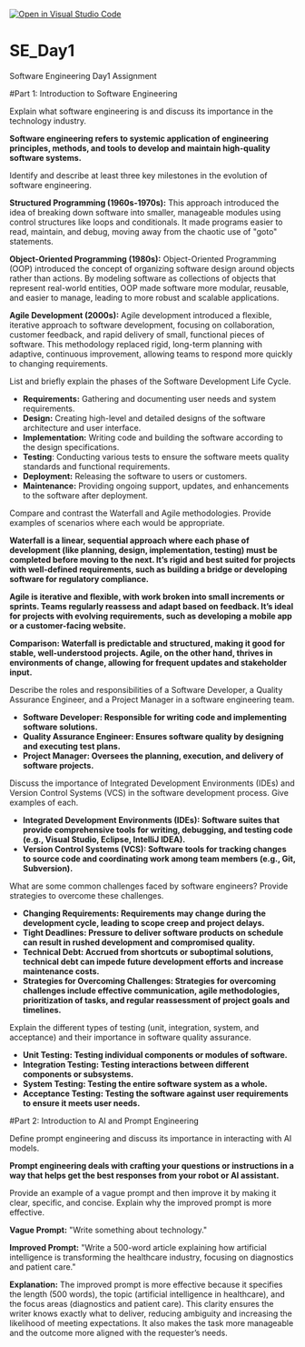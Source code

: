 [![Open in Visual Studio Code](https://classroom.github.com/assets/open-in-vscode-2e0aaae1b6195c2367325f4f02e2d04e9abb55f0b24a779b69b11b9e10269abc.svg)](https://classroom.github.com/online_ide?assignment_repo_id=15541308&assignment_repo_type=AssignmentRepo)

# SE_Day1

Software Engineering Day1 Assignment

#Part 1: Introduction to Software Engineering

Explain what software engineering is and discuss its importance in the technology industry.

**Software engineering refers to systemic application of engineering principles, methods, and tools to develop and maintain high-quality software systems.**

Identify and describe at least three key milestones in the evolution of software engineering.

**Structured Programming (1960s-1970s):** This approach introduced the idea of breaking down software into smaller, manageable modules using control structures like loops and conditionals. It made programs easier to read, maintain, and debug, moving away from the chaotic use of "goto" statements.

**Object-Oriented Programming (1980s):** Object-Oriented Programming (OOP) introduced the concept of organizing software design around objects rather than actions. By modeling software as collections of objects that represent real-world entities, OOP made software more modular, reusable, and easier to manage, leading to more robust and scalable applications.

**Agile Development (2000s):** Agile development introduced a flexible, iterative approach to software development, focusing on collaboration, customer feedback, and rapid delivery of small, functional pieces of software. This methodology replaced rigid, long-term planning with adaptive, continuous improvement, allowing teams to respond more quickly to changing requirements.

List and briefly explain the phases of the Software Development Life Cycle.

- **Requirements:** Gathering and documenting user needs and system requirements.
- **Design:** Creating high-level and detailed designs of the software architecture and user interface.
- **Implementation:** Writing code and building the software according to the design specifications.
- **Testing**: Conducting various tests to ensure the software meets quality standards and functional requirements.
- **Deployment:** Releasing the software to users or customers.
- **Maintenance:** Providing ongoing support, updates, and enhancements to the software after deployment.

Compare and contrast the Waterfall and Agile methodologies. Provide examples of scenarios where each would be appropriate.

**Waterfall is a linear, sequential approach where each phase of development (like planning, design, implementation, testing) must be completed before moving to the next. It’s rigid and best suited for projects with well-defined requirements, such as building a bridge or developing software for regulatory compliance.**

**Agile is iterative and flexible, with work broken into small increments or sprints. Teams regularly reassess and adapt based on feedback. It’s ideal for projects with evolving requirements, such as developing a mobile app or a customer-facing website.**

**Comparison: Waterfall is predictable and structured, making it good for stable, well-understood projects. Agile, on the other hand, thrives in environments of change, allowing for frequent updates and stakeholder input.**

Describe the roles and responsibilities of a Software Developer, a Quality Assurance Engineer, and a Project Manager in a software engineering team.

- **Software Developer: Responsible for writing code and implementing software solutions.**
- **Quality Assurance Engineer: Ensures software quality by designing and executing test plans.**
- **Project Manager: Oversees the planning, execution, and delivery of software projects.**

Discuss the importance of Integrated Development Environments (IDEs) and Version Control Systems (VCS) in the software development process. Give examples of each.

- **Integrated Development Environments (IDEs): Software suites that provide comprehensive tools for writing, debugging, and testing code (e.g., Visual Studio, Eclipse, IntelliJ IDEA).**
- **Version Control Systems (VCS): Software tools for tracking changes to source code and coordinating work among team members (e.g., Git, Subversion).**

What are some common challenges faced by software engineers? Provide strategies to overcome these challenges.

- **Changing Requirements: Requirements may change during the development cycle, leading to scope creep and project delays.**
- **Tight Deadlines: Pressure to deliver software products on schedule can result in rushed development and compromised quality.**
- **Technical Debt: Accrued from shortcuts or suboptimal solutions, technical debt can impede future development efforts and increase maintenance costs.**
- **Strategies for Overcoming Challenges: Strategies for overcoming challenges include effective communication, agile methodologies, prioritization of tasks, and regular reassessment of project goals and timelines.**

Explain the different types of testing (unit, integration, system, and acceptance) and their importance in software quality assurance.

- **Unit Testing: Testing individual components or modules of software.**
- **Integration Testing: Testing interactions between different components or subsystems.**
- **System Testing: Testing the entire software system as a whole.**
- **Acceptance Testing: Testing the software against user requirements to ensure it meets user needs.**

#Part 2: Introduction to AI and Prompt Engineering

Define prompt engineering and discuss its importance in interacting with AI models.

**Prompt engineering deals with crafting your questions or instructions in a way that helps get the best responses from your robot or AI assistant.**

Provide an example of a vague prompt and then improve it by making it clear, specific, and concise. Explain why the improved prompt is more effective.

**Vague Prompt:**
"Write something about technology."

**Improved Prompt:**
"Write a 500-word article explaining how artificial intelligence is transforming the healthcare industry, focusing on diagnostics and patient care."

**Explanation:**
The improved prompt is more effective because it specifies the length (500 words), the topic (artificial intelligence in healthcare), and the focus areas (diagnostics and patient care). This clarity ensures the writer knows exactly what to deliver, reducing ambiguity and increasing the likelihood of meeting expectations. It also makes the task more manageable and the outcome more aligned with the requester’s needs.
